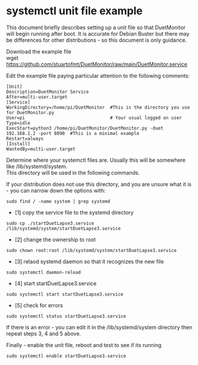 # systemctl unit file example
 
This document briefly describes setting up a unit file so that DuetMonitor will begin running after boot.
It is accurate for Debian Buster but there may be differences for other distributions - so this document is only guidance.

Download the example file<br>
wget https://github.com/stuartofmt/DuetMonitor/raw/main/DuetMonitor.service

Edit the example file paying particular attention to the following comments:

```
[Unit]
Description=DuetMonitor Service
After=multi-user.target
[Service]
WorkingDirectory=/home/pi/DuetMonitor  #This is the directory you use for DuetMonitor.py 
User=pi                                # Your usual logged on user
Type=idle
ExecStart=python3 /home/pi/DuetMonitor/DuetMonitor.py -duet 192.168.1.2 -port 8090  #This is a minimal example
Restart=always
[Install]
WantedBy=multi-user.target
```

Determine where your systemctl files are. Usually this will be somewhere like /lib/systemd/system.<br>
This directory will be used in the following commands.

If your distribution does not use this directory, and you are unsure what it is - you can narrow down the options with:

```
sudo find / -name system | grep systemd
```

- [1]  copy the service file to the systemd directory 

```
sudo cp ./startDuetLapse3.service /lib/systemd/system/startDuetLapse3.service
```
- [2] change the ownership to root

```
sudo chown root:root /lib/systemd/system/startDuetLapse3.service
```

- [3]  relaod systemd daemon so that it recognizes the new file

```
sudo systemctl daemon-reload
```
- [4]  start startDuetLapse3.service

```
sudo systemctl start startDuetLapse3.service
```
- [5]  check for errors

```
sudo systemctl status startDuetLapse3.service
```

If there is an error - you can edit it in the /lib/systemd/system directory then repeat steps 3, 4 and 5 above.


Finally - enable the unit file, reboot and test to see if its running

```
sudo systemctl enable startDuetLapse3.service
```
